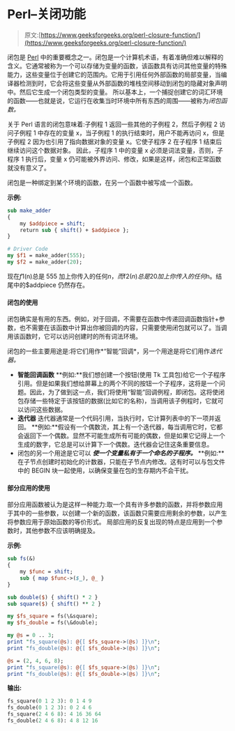 # Perl–关闭功能

> 原文:[https://www.geeksforgeeks.org/perl-closure-function/](https://www.geeksforgeeks.org/perl-closure-function/)

闭包是 [Perl](https://www.geeksforgeeks.org/introduction-to-perl/) 中的重要概念之一。闭包是一个计算机术语，有着准确但难以解释的含义。它通常被称为一个可以存储为变量的函数，该函数具有访问其他变量的特殊能力，这些变量位于创建它的范围内。它用于引用任何外部函数的局部变量，当编译器检测到时，它会将这些变量从外部函数的堆栈空间移动到闭包的隐藏对象声明中。然后它生成一个闭包类型的变量。
所以基本上，一个捕捉创建它的词汇环境的函数——也就是说，它运行在收集当时环境中所有东西的周围——被称为*闭包函数。*

关于 Perl 语言的闭包意味着:子例程 1 返回一些其他的子例程 2，然后子例程 2 访问子例程 1 中存在的变量 x，当子例程 1 的执行结束时，用户不能再访问 x，但是子例程 2 因为也引用了指向数据对象的变量 x。它使子程序 2 在子程序 1 结束后继续访问这个数据对象。
因此，子程序 1 中的变量 x 必须是词法变量，否则，子程序 1 执行后，变量 x 仍可能被外界访问、修改，如果是这样，闭包和正常函数就没有意义了。

闭包是一种绑定到某个环境的函数，在另一个函数中被写成一个函数。

**示例:**

```perl
sub make_adder 
{
    my $addpiece = shift;
    return sub { shift() + $addpiece };
}

# Driver Code
my $f1 = make_adder(555);
my $f2 = make_adder(20);
```

现在$f1($n)总是 555 加上你传入的任何$n，而$f2($n)总是 20 加上你传入的任何$n。结尾中的$addpiece 仍然存在。

#### 闭包的使用

闭包确实是有用的东西。例如，对于回调，不需要在函数中传递回调函数指针+参数，也不需要在该函数中计算出你被回调的内容，只需要使用闭包就可以了。当调用该函数时，它可以访问创建时的所有词法环境。

闭包的一些主要用途是:将它们用作*“智能”回调*，另一个用途是将它们用作*迭代器。*

*   **智能回调函数**
    **例如:**我们想创建一个按钮(使用 Tk 工具包)给它一个子程序引用。但是如果我们想给屏幕上的两个不同的按钮一个子程序，这将是一个问题。因此，为了做到这一点，我们将使用“智能”回调例程，即闭包。这将使闭包存储一些特定于该按钮的数据(比如它的名称)，当调用该子例程时，它就可以访问这些数据。
*   **迭代器**
    迭代器通常是一个代码引用，当执行时，它计算列表中的下一项并返回。
    **例如:**假设有一个偶数流，其上有一个迭代器，每当调用它时，它都会返回下一个偶数。显然不可能生成所有可能的偶数，但是如果它记得上一个生成的数字，它总是可以计算下一个偶数。迭代器会记住这条重要信息。
*   闭包的另一个用途是它可以 ***使一个变量私有于一个命名的子程序。***
    **例如:**在子节点创建时初始化的计数器，只能在子节点内修改。这有时可以与包文件中的 BEGIN 块一起使用，以确保变量在包的生存期内不会干扰。

#### 部分应用的使用

部分应用函数被认为是这样一种能力:取一个具有许多参数的函数，并将参数应用于其中的一些参数，以创建一个新的函数，该函数只需要应用剩余的参数，以产生将参数应用于原始函数的等价形式。
局部应用的反复出现的特点是应用到一个参数时，其他参数不应该明确提及。

**示例:**

```perl
sub fs(&) 
{ 
    my $func = shift;
    sub { map $func->($_), @_ }
}

sub double($) { shift() * 2 }
sub square($) { shift() ** 2 }

my $fs_square = fs(\&square);
my $fs_double = fs(\&double);

my @s = 0 .. 3;
print "fs_square(@s): @{[ $fs_square->(@s) ]}\n";
print "fs_double(@s): @{[ $fs_double->(@s) ]}\n";

@s = (2, 4, 6, 8);
print "fs_square(@s): @{[ $fs_square->(@s) ]}\n";
print "fs_double(@s): @{[ $fs_double->(@s) ]}\n";
```

**输出:**

```perl
fs_square(0 1 2 3): 0 1 4 9
fs_double(0 1 2 3): 0 2 4 6
fs_square(2 4 6 8): 4 16 36 64
fs_double(2 4 6 8): 4 8 12 16

```